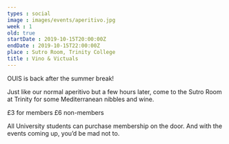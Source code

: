 ```yaml
---
types : social
image : images/events/aperitivo.jpg
week : 1
old: true
startDate : 2019-10-15T20:00:00Z
endDate : 2019-10-15T22:00:00Z
place : Sutro Room, Trinity College
title : Vino & Victuals
---
```


OUIS is back after the summer break!

Just like our normal aperitivo but a few hours later, come to the Sutro Room at Trinity for some Mediterranean nibbles and wine.

£3 for members 
£6 non-members

All University students can purchase membership on the door. And with the events coming up, you’d be mad not to.